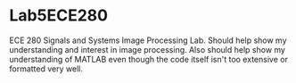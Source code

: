 # Lab5ECE280

ECE 280 Signals and Systems Image Processing Lab. Should help show my understanding and interest in image processing. Also should help show my understanding of MATLAB even though the code itself isn't too extensive or formatted very well.
